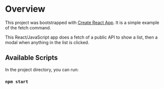 # Overview

This project was bootstrapped with [Create React App](https://github.com/facebook/create-react-app).
It is a simple example of the fetch command.

This React/JavaScript app does a fetch of a public API to show a list, then a modal when anything in the list is clicked.

## Available Scripts

In the project directory, you can run:

### `npm start`
